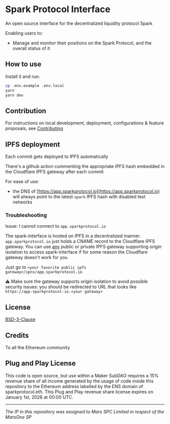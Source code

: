 # Spark Protocol Interface

An open source interface for the decentralized liquidity protocol Spark

Enabling users to:

- Manage and monitor their positions on the Spark Protocol, and the overall status of it

## How to use

Install it and run:

```sh
cp .env.example .env.local
yarn
yarn dev
```

## Contribution

For instructions on local development, deployment, configurations & feature proposals, see [Contributing](./CONTRIBUTING.md)

## IPFS deployment

Each commit gets deployed to IPFS automatically

There's a github action commenting the appropriate IPFS hash embedded in the Cloudflare IPFS gateway after each commit

For ease of use:

- the DNS of [https://app.sparkprotocol.io](https://app.sparkprotocol.io) will always point to the latest `spark` IPFS hash with disabled test networks

### Troubleshooting

Issue: I cannot connect to `app.sparkprotocol.io`

The spark-interface is hosted on IPFS in a decentralized manner. `app.sparkprotocol.io` just holds a CNAME record to the Cloudflare IPFS gateway. You can use [any](https://ipfs.github.io/public-gateway-checker/) public or private IPFS gateway supporting origin isolation to access spark-interface if for some reason the Cloudflare gateway doesn't work for you

Just go to `<your favorite public ipfs gateway>/ipns/app.sparkprotocol.io`

⚠️ Make sure the gateway supports origin isolation to avoid possible security issues: you should be redirected to URL that looks like `https://app-sparkprotocol-io.<your gateway>`

## License

[BSD-3-Clause](./LICENSE.md)

## Credits

To all the Ethereum community

## Plug and Play License

This code is open source, but use within a Maker SubDAO requires a 15% revenue share of all income generated by the usage of code inside this repository to the Ethereum address labelled by the ENS domain of sparkprotocol.eth. This Plug and Play revenue share license expires on January 1st, 2026 at 00:00 UTC.

***
*The IP in this repository was assigned to Mars SPC Limited in respect of the MarsOne SP*
